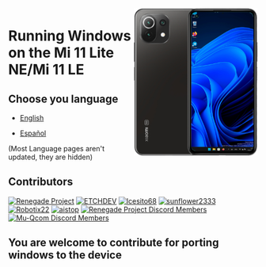 <img align="right" src="./lisa.png " width="250" alt="Windows 11 Running On a Mi 11 Lite NE">


# Running Windows on the Mi 11 Lite NE/Mi 11 LE

## Choose you language

- [English](language/english.md)

- [Español](language/español.md)

(Most Language pages aren't updated, they are hidden)
<!---

- [简体中文](language/简体中文.md)

- [Русский](language/русский.md)

- [Polski](language/polski.md)
-->
## Contributors

[<img alt="Renegade Project" src="https://images.weserv.nl/?url=https://avatars.githubusercontent.com/u/63859504?s=200&v=4&w=45&fit=cover&mask=circle&maxage=7d" />](https://github.com/edk2-porting)
[<img alt="ETCHDEV" src="https://images.weserv.nl/?url=https://avatars.githubusercontent.com/u/62027777?v=4&w=45&fit=cover&mask=circle&maxage=7d" />](https://github.com/ETCHDEV)
[<img alt="Icesito68" src="https://images.weserv.nl/?url=https://avatars.githubusercontent.com/u/113939920?v=4&w=45&fit=cover&mask=circle&maxage=7d" />](https://github.com/Icesito68)
[<img alt="sunflower2333" src="https://images.weserv.nl/?url=https://avatars.githubusercontent.com/u/54024877?v=4&w=45&fit=cover&mask=circle&maxage=7d" />](https://github.com/sunflower2333)
[<img alt="Robotix22" src="https://images.weserv.nl/?url=https://avatars.githubusercontent.com/u/98209628?v=4&w=45&fit=cover&mask=circle&maxage=7d" />](https://github.com/Robotix22)
[<img alt="aistop" src="https://images.weserv.nl/?url=https://avatars.githubusercontent.com/u/106827114?v=4&w=45&fit=cover&mask=circle&maxage=7d" />](https://github.com/AistopGit)
[<img alt="Renegade Project Discord Members" src="https://images.weserv.nl/?url=https://cdn.discordapp.com/icons/736563593058713690/68f67bfddf4390b11effc99917b16338.webp?size=256&w=45&fit=cover&mask=circle&maxage=7d" />](https://discord.gg/XXBWfag)
[<img alt="Mu-Qcom Discord Members" src="https://images.weserv.nl/?url=https://cdn.discordapp.com/icons/998225064984059904/36aa7012bf3cd10a42f68404275f8ca1.webp?size=240&w=45&fit=cover&mask=circle&maxage=7d" />](https://discord.gg/Dx2QgMx7Sv)

## You are welcome to contribute for porting windows to the device
